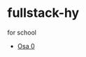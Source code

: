 # fullstack-hy
for school

* [Osa 0](https://github.com/klaufred/fullstack-hy/tree/master/osat/0/osa0.pdf)
